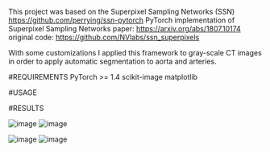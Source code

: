 This project was based on the Superpixel Sampling Networks (SSN) https://github.com/perrying/ssn-pytorch
PyTorch implementation of Superpixel Sampling Networks
paper: https://arxiv.org/abs/1807.10174
original code: https://github.com/NVlabs/ssn_superpixels


With some customizations I applied this framework to gray-scale CT images in order to apply automatic segmentation to aorta and arteries. 

#REQUIREMENTS
PyTorch >= 1.4
scikit-image
matplotlib

#USAGE


#RESULTS



![image](https://user-images.githubusercontent.com/81852029/204155125-10f3fa29-a85f-4863-981a-cf093f3996e4.png)
![image](https://user-images.githubusercontent.com/81852029/204155112-6a83789d-eae2-4d37-9218-2ce5e9c0b123.png)




![image](https://user-images.githubusercontent.com/81852029/204155340-e74f426a-3818-47f0-9687-999e6cc73f1d.png)
![image](https://user-images.githubusercontent.com/81852029/204155341-abf8aa3b-e8a9-49c4-873d-b106eb46b3f4.png)

